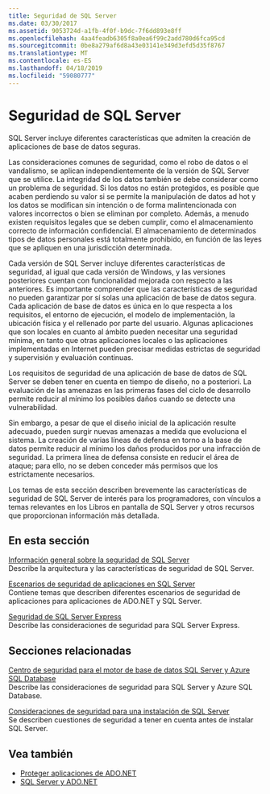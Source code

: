 ```yaml
---
title: Seguridad de SQL Server
ms.date: 03/30/2017
ms.assetid: 9053724d-a1fb-4f0f-b9dc-7f6dd893e8ff
ms.openlocfilehash: 4aa4feadb6305f8a0ea6f99c2add780d6fca95cd
ms.sourcegitcommit: 0be8a279af6d8a43e03141e349d3efd5d35f8767
ms.translationtype: MT
ms.contentlocale: es-ES
ms.lasthandoff: 04/18/2019
ms.locfileid: "59080777"
---
```

# <a name="sql-server-security"></a>Seguridad de SQL Server
SQL Server incluye diferentes características que admiten la creación de aplicaciones de base de datos seguras.  
  
 Las consideraciones comunes de seguridad, como el robo de datos o el vandalismo, se aplican independientemente de la versión de SQL Server que se utilice. La integridad de los datos también se debe considerar como un problema de seguridad. Si los datos no están protegidos, es posible que acaben perdiendo su valor si se permite la manipulación de datos ad hot y los datos se modifican sin intención o de forma malintencionada con valores incorrectos o bien se eliminan por completo. Además, a menudo existen requisitos legales que se deben cumplir, como el almacenamiento correcto de información confidencial. El almacenamiento de determinados tipos de datos personales está totalmente prohibido, en función de las leyes que se apliquen en una jurisdicción determinada.  
  
 Cada versión de SQL Server incluye diferentes características de seguridad, al igual que cada versión de Windows, y las versiones posteriores cuentan con funcionalidad mejorada con respecto a las anteriores. Es importante comprender que las características de seguridad no pueden garantizar por sí solas una aplicación de base de datos segura. Cada aplicación de base de datos es única en lo que respecta a los requisitos, el entorno de ejecución, el modelo de implementación, la ubicación física y el rellenado por parte del usuario. Algunas aplicaciones que son locales en cuanto al ámbito pueden necesitar una seguridad mínima, en tanto que otras aplicaciones locales o las aplicaciones implementadas en Internet pueden precisar medidas estrictas de seguridad y supervisión y evaluación continuas.  
  
 Los requisitos de seguridad de una aplicación de base de datos de SQL Server se deben tener en cuenta en tiempo de diseño, no a posteriori. La evaluación de las amenazas en las primeras fases del ciclo de desarrollo permite reducir al mínimo los posibles daños cuando se detecte una vulnerabilidad.  
  
 Sin embargo, a pesar de que el diseño inicial de la aplicación resulte adecuado, pueden surgir nuevas amenazas a medida que evoluciona el sistema. La creación de varias líneas de defensa en torno a la base de datos permite reducir al mínimo los daños producidos por una infracción de seguridad. La primera línea de defensa consiste en reducir el área de ataque; para ello, no se deben conceder más permisos que los estrictamente necesarios.  
  
 Los temas de esta sección describen brevemente las características de seguridad de SQL Server de interés para los programadores, con vínculos a temas relevantes en los Libros en pantalla de SQL Server y otros recursos que proporcionan información más detallada.  
  
## <a name="in-this-section"></a>En esta sección  
 [Información general sobre la seguridad de SQL Server](../../../../../docs/framework/data/adonet/sql/overview-of-sql-server-security.md)  
 Describe la arquitectura y las características de seguridad de SQL Server.  
  
 [Escenarios de seguridad de aplicaciones en SQL Server](../../../../../docs/framework/data/adonet/sql/application-security-scenarios-in-sql-server.md)  
 Contiene temas que describen diferentes escenarios de seguridad de aplicaciones para aplicaciones de ADO.NET y SQL Server.  
  
 [Seguridad de SQL Server Express](../../../../../docs/framework/data/adonet/sql/sql-server-express-security.md)  
 Describe las consideraciones de seguridad para SQL Server Express.  
  
## <a name="related-sections"></a>Secciones relacionadas  
[Centro de seguridad para el motor de base de datos SQL Server y Azure SQL Database](/sql/relational-databases/security/security-center-for-sql-server-database-engine-and-azure-sql-database)  
Describe las consideraciones de seguridad para SQL Server y Azure SQL Database.

[Consideraciones de seguridad para una instalación de SQL Server](/sql/sql-server/install/security-considerations-for-a-sql-server-installation)  
Se describen cuestiones de seguridad a tener en cuenta antes de instalar SQL Server.

## <a name="see-also"></a>Vea también

- [Proteger aplicaciones de ADO.NET](../../../../../docs/framework/data/adonet/securing-ado-net-applications.md)
- [SQL Server y ADO.NET](../../../../../docs/framework/data/adonet/sql/index.md)
